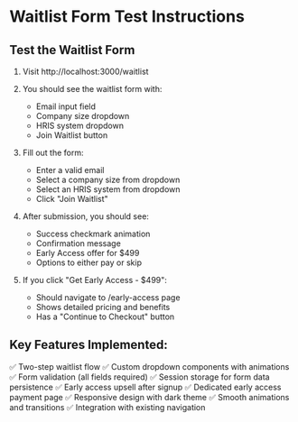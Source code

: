 # Waitlist Form Test Instructions

## Test the Waitlist Form

1. Visit http://localhost:3000/waitlist
2. You should see the waitlist form with:
   - Email input field
   - Company size dropdown
   - HRIS system dropdown
   - Join Waitlist button

3. Fill out the form:
   - Enter a valid email
   - Select a company size from dropdown
   - Select an HRIS system from dropdown
   - Click "Join Waitlist"

4. After submission, you should see:
   - Success checkmark animation
   - Confirmation message
   - Early Access offer for $499
   - Options to either pay or skip

5. If you click "Get Early Access - $499":
   - Should navigate to /early-access page
   - Shows detailed pricing and benefits
   - Has a "Continue to Checkout" button

## Key Features Implemented:

✅ Two-step waitlist flow
✅ Custom dropdown components with animations
✅ Form validation (all fields required)
✅ Session storage for form data persistence
✅ Early access upsell after signup
✅ Dedicated early access payment page
✅ Responsive design with dark theme
✅ Smooth animations and transitions
✅ Integration with existing navigation